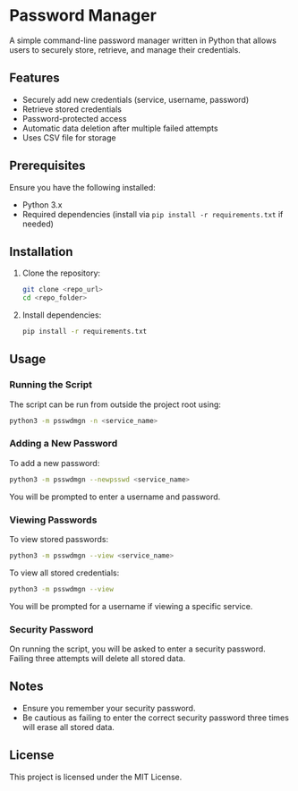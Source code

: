 # Password Manager

A simple command-line password manager written in Python that allows users to securely store, retrieve, and manage their credentials.

## Features
- Securely add new credentials (service, username, password)
- Retrieve stored credentials
- Password-protected access
- Automatic data deletion after multiple failed attempts
- Uses CSV file for storage

## Prerequisites
Ensure you have the following installed:
- Python 3.x
- Required dependencies (install via `pip install -r requirements.txt` if needed)

## Installation
1. Clone the repository:
   ```sh
   git clone <repo_url>
   cd <repo_folder>
   ```
2. Install dependencies:
   ```sh
   pip install -r requirements.txt
   ```

## Usage

### Running the Script
The script can be run from outside the project root using:
```sh
python3 -m psswdmgn -n <service_name>
```

### Adding a New Password
To add a new password:
```sh
python3 -m psswdmgn --newpsswd <service_name>
```
You will be prompted to enter a username and password.

### Viewing Passwords
To view stored passwords:
```sh
python3 -m psswdmgn --view <service_name>
```
To view all stored credentials:
```sh
python3 -m psswdmgn --view
```
You will be prompted for a username if viewing a specific service.

### Security Password
On running the script, you will be asked to enter a security password. Failing three attempts will delete all stored data.

## Notes
- Ensure you remember your security password.
- Be cautious as failing to enter the correct security password three times will erase all stored data.

## License
This project is licensed under the MIT License.

